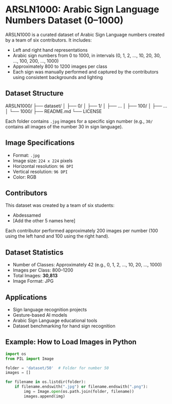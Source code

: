 # ARSLN1000: Arabic Sign Language Numbers Dataset (0–1000)

ARSLN1000 is a curated dataset of Arabic Sign Language numbers created by a team of six contributors. It includes:

- Left and right hand representations
- Arabic sign numbers from 0 to 1000, in intervals (0, 1, 2, ..., 10, 20, 30, ..., 100, 200, ..., 1000)
- Approximately 800 to 1200 images per class
- Each sign was manually performed and captured by the contributors using consistent backgrounds and lighting

## Dataset Structure

ARSLN1000/
├── dataset/
│ ├── 0/
│ ├── 1/
│ ├── ...
│ ├── 100/
│ ├── ...
│ └── 1000/
├── README.md
└── LICENSE


Each folder contains `.jpg` images for a specific sign number (e.g., `30/` contains all images of the number 30 in sign language).

## Image Specifications

- Format: `.jpg`
- Image size: `224 x 224` pixels
- Horizontal resolution: `96 DPI`
- Vertical resolution: `96 DPI`
- Color: RGB

## Contributors

This dataset was created by a team of six students:

- Abdessamed
- [Add the other 5 names here]

Each contributor performed approximately 200 images per number (100 using the left hand and 100 using the right hand).

## Dataset Statistics

- Number of Classes: Approximately 42 (e.g., 0, 1, 2, ..., 10, 20, ..., 1000)
- Images per Class: 800–1200
- Total Images: **30,813**
- Image Format: JPG

## Applications

- Sign language recognition projects
- Gesture-based AI models
- Arabic Sign Language educational tools
- Dataset benchmarking for hand sign recognition

## Example: How to Load Images in Python

```python
import os
from PIL import Image

folder = 'dataset/50'  # Folder for number 50
images = []

for filename in os.listdir(folder):
    if filename.endswith(".jpg") or filename.endswith(".png"):
        img = Image.open(os.path.join(folder, filename))
        images.append(img)

